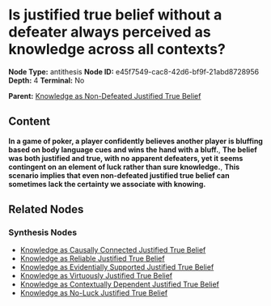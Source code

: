 # Is justified true belief without a defeater always perceived as knowledge across all contexts?

**Node Type:** antithesis
**Node ID:** e45f7549-cac8-42d6-bf9f-21abd8728956
**Depth:** 4
**Terminal:** No

**Parent:** [Knowledge as Non-Defeated Justified True Belief](knowledge-as-non-defeated-justified-true-belief-synthesis-0e688368-6d5a-4b3e-9f38-bfeb8f3fce6a.md)

## Content

**In a game of poker, a player confidently believes another player is bluffing based on body language cues and wins the hand with a bluff.**, **The belief was both justified and true, with no apparent defeaters, yet it seems contingent on an element of luck rather than sure knowledge.**, **This scenario implies that even non-defeated justified true belief can sometimes lack the certainty we associate with knowing.**

## Related Nodes

### Synthesis Nodes

- [Knowledge as Causally Connected Justified True Belief](knowledge-as-causally-connected-justified-true-belief-synthesis-10bac37a-25a6-4540-9e71-0364bfc25af4.md)
- [Knowledge as Reliable Justified True Belief](knowledge-as-reliable-justified-true-belief-synthesis-f66c3dd7-2d84-4fda-91c1-ce8a97ecdbf1.md)
- [Knowledge as Evidentially Supported Justified True Belief](knowledge-as-evidentially-supported-justified-true-belief-synthesis-d0d01c20-e0b2-47fe-9f40-dab73dbfca68.md)
- [Knowledge as Virtuously Justified True Belief](knowledge-as-virtuously-justified-true-belief-synthesis-17f67c27-ee5f-4eea-883d-4f851cc11815.md)
- [Knowledge as Contextually Dependent Justified True Belief](knowledge-as-contextually-dependent-justified-true-belief-synthesis-72130829-b7b4-4616-8040-5f6535225888.md)
- [Knowledge as No-Luck Justified True Belief](knowledge-as-no-luck-justified-true-belief-synthesis-f22467a6-6704-4329-9158-ad2bf4a8757b.md)
